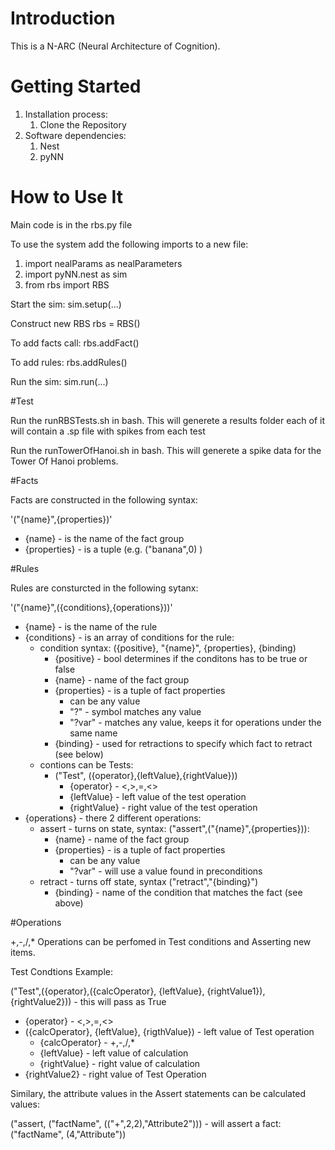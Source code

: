 # Introduction 
This is a N-ARC (Neural Architecture of Cognition). 

# Getting Started
1.	Installation process:
    1. Clone the Repository
2.	Software dependencies:
    1. Nest
    2. pyNN


# How to Use It

Main code is in the rbs.py file

To use the system add the following imports to a new file:
1. import nealParams as nealParameters
2. import pyNN.nest as sim
3. from rbs import RBS

Start the sim:
sim.setup(...)

Construct new RBS
rbs = RBS()

To add facts call:
rbs.addFact()

To add rules:
rbs.addRules()

Run the sim:
sim.run(...)


#Test

Run the runRBSTests.sh in bash. This will generete a results folder each of it will contain a .sp file with spikes from each test

Run the runTowerOfHanoi.sh in bash. This will generete a spike data for the Tower Of Hanoi problems.

#Facts

Facts are constructed in the following syntax:

'("{name}",{properties})'

- {name} - is the name of the fact group
- {properties} - is a tuple (e.g. ("banana",0) )

#Rules

Rules are consturcted in the following sytanx:

'("{name}",({conditions},{operations}))'

- {name} - is the name of the rule
- {conditions} - is an array of conditions for the rule:
    - condition syntax: ({positive}, "{name}", {properties}, {binding)
        - {positive} - bool determines if the conditons has to be true or false
        - {name} - name of the fact group
        - {properties} - is a tuple of fact properties
            - can be any value
            - "?" - symbol matches any value
            - "?var" - matches any value, keeps it for operations under the same name
        - {binding} - used for retractions to specify which fact to retract (see below)
    - contions can be Tests:
        - ("Test", ({operator},{leftValue},{rightValue}))
            - {operator} - <,>,=,<>
            - {leftValue} - left value of the test operation
            - {rightValue} - right value of the test operation
- {operations} - there 2 different operations:
    - assert - turns on state, syntax: ("assert",("{name}",{properties})):
        - {name} - name of the fact group
        - {properties} - is a tuple of fact properties
            - can be any value
            - "?var" - will use a value found in preconditions
    - retract - turns off state, syntax ("retract","{binding}")
        - {binding} - name of the condition that matches the fact (see above)

#Operations

+,-,/,* Operations can be perfomed in Test conditions and Asserting new items.

Test Condtions Example:

("Test",({operator},({calcOperator}, {leftValue}, {rightValue1}),{rightValue2})) - this will pass as True

- {operator} - <,>,=,<>
- ({calcOperator}, {leftValue}, {rigthValue}) - left value of Test operation
    - {calcOperator} - +,-,/,*
    - {leftValue} - left value of calculation
    - {rightValue} - right value of calculation
- {rightValue2} - right value of Test Operation

Similary, the attribute values in the Assert statements can be calculated values:

("assert, ("factName", (("+",2,2),"Attribute2"))) - will assert a fact: ("factName", (4,"Attribute"))



